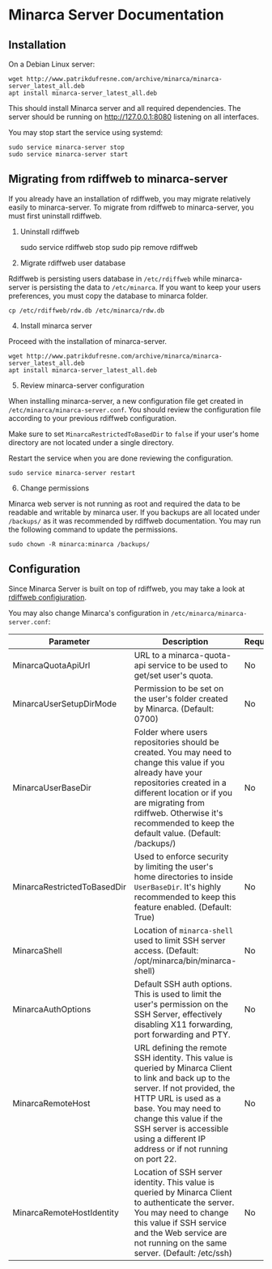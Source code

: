 # Minarca Server Documentation

## Installation

On a Debian Linux server:

    wget http://www.patrikdufresne.com/archive/minarca/minarca-server_latest_all.deb
    apt install minarca-server_latest_all.deb

This should install Minarca server and all required dependencies. The server should be running on http://127.0.0.1:8080 listening on all interfaces.

You may stop start the service using systemd:

    sudo service minarca-server stop
    sudo service minarca-server start

## Migrating from rdiffweb to minarca-server

If you already have an installation of rdiffweb, you may migrate relatively
easily to minarca-server. To migrate from rdiffweb to minarca-server, you must
first uninstall rdiffweb.

1. Uninstall rdiffweb

    sudo service rdiffweb stop
    sudo pip remove rdiffweb
    
2. Migrate rdiffweb user database

Rdiffweb is persisting users database in `/etc/rdiffweb` while minarca-server
is persisting the data to `/etc/minarca`. If you want to keep your users
preferences, you must copy the database to minarca folder.

    cp /etc/rdiffweb/rdw.db /etc/minarca/rdw.db

4. Install minarca server

Proceed with the installation of minarca-server.

    wget http://www.patrikdufresne.com/archive/minarca/minarca-server_latest_all.deb
    apt install minarca-server_latest_all.deb
    
5. Review minarca-server configuration

When installing minarca-server, a new configuration file get created in
`/etc/minarca/minarca-server.conf`. You should review the configuration file
according to your previous rdiffweb configuration.

Make sure to set `MinarcaRestrictedToBasedDir` to `false` if your user's home
directory are not located under a single directory.

Restart the service when you are done reviewing the configuration.

    sudo service minarca-server restart

6. Change permissions 

Minarca web server is not running as root and required the data to be readable
and writable by minarca user. If you backups are all located under `/backups/`
as it was recommended by rdiffweb documentation. You may run the following
command to update the permissions.

    sudo chown -R minarca:minarca /backups/


## Configuration

Since Minarca Server is built on top of rdiffweb, you may take a look at [rdiffweb configiuration](https://github.com/ikus060/rdiffweb/).

You may also change Minarca's configuration in `/etc/minarca/minarca-server.conf`:

| Parameter | Description | Required | Example |
| --- | --- | --- | --- |
| MinarcaQuotaApiUrl | URL to a minarca-quota-api service to be used to get/set user's quota. | No | http://minarca:secret@localhost:8081/ | 
| MinarcaUserSetupDirMode | Permission to be set on the user's folder created by Minarca. (Default: 0700) | No | 0o0700 |
| MinarcaUserBaseDir | Folder where users repositories should be created. You may need to change this value if you already have your repositories created in a different location or if you are migrating from rdiffweb. Otherwise it's recommended to keep the default value. (Default: /backups/) | No | /backups/ |
| MinarcaRestrictedToBasedDir | Used to enforce security by limiting the user's home directories to inside `UserBaseDir`. It's highly recommended to keep this feature enabled. (Default: True) | No | True |
| MinarcaShell | Location of `minarca-shell` used to limit SSH server access. (Default: /opt/minarca/bin/minarca-shell) | No | /opt/minarca/bin/minarca-shell | 
| MinarcaAuthOptions | Default SSH auth options. This is used to limit the user's permission on the SSH Server, effectively disabling X11 forwarding, port forwarding and PTY. | No | default='no-port-forwarding,no-X11-forwarding,no-agent-forwarding,no-pty' |
| MinarcaRemoteHost | URL defining the remote SSH identity. This value is queried by Minarca Client to link and back up to the server. If not provided, the HTTP URL is used as a base. You may need to change this value if the SSH server is accessible using a different IP address or if not running on port 22. | No | ssh.example.com:2222 |
| MinarcaRemoteHostIdentity | Location of SSH server identity. This value is queried by Minarca Client to authenticate the server. You may need to change this value if SSH service and the Web service are not running on the same server. (Default: /etc/ssh) | No | /etc/ssh | 

    

